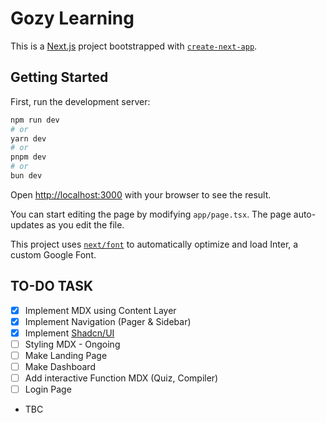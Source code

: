 # Gozy Learning

This is a [Next.js](https://nextjs.org/) project bootstrapped with [`create-next-app`](https://github.com/vercel/next.js/tree/canary/packages/create-next-app).

## Getting Started

First, run the development server:

```bash
npm run dev
# or
yarn dev
# or
pnpm dev
# or
bun dev
```

Open [http://localhost:3000](http://localhost:3000) with your browser to see the result.

You can start editing the page by modifying `app/page.tsx`. The page auto-updates as you edit the file.

This project uses [`next/font`](https://nextjs.org/docs/basic-features/font-optimization) to automatically optimize and load Inter, a custom Google Font.

## TO-DO TASK

- [x] Implement MDX using Content Layer
- [x] Implement Navigation (Pager & Sidebar)
- [x] Implement [Shadcn/UI](https://ui.shadcn.com/)
- [ ] Styling MDX - Ongoing
- [ ] Make Landing Page
- [ ] Make Dashboard
- [ ] Add interactive Function MDX (Quiz, Compiler)
- [ ] Login Page
- TBC
  